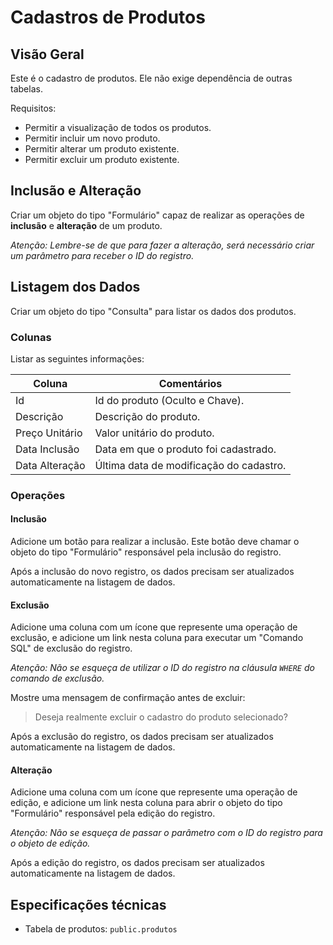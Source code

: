 # Cadastros de Produtos

## Visão Geral
Este é o cadastro de produtos. Ele não exige dependência de outras tabelas.

Requisitos:

- Permitir a visualização de todos os produtos.
- Permitir incluir um novo produto.
- Permitir alterar um produto existente.
- Permitir excluir um produto existente.

## Inclusão e Alteração
Criar um objeto do tipo "Formulário" capaz de realizar as operações de __inclusão__ e __alteração__ de um produto.

_Atenção: Lembre-se de que para fazer a alteração, será necessário criar um parâmetro para receber o ID do registro._

## Listagem dos Dados
Criar um objeto do tipo "Consulta" para listar os dados dos produtos.

### Colunas
Listar as seguintes informações:

| Coluna        | Comentários                              |
|---------------|------------------------------------------|
| Id            | Id do produto (Oculto e Chave).         |
| Descrição     | Descrição do produto.                   |
| Preço Unitário| Valor unitário do produto.              |
| Data Inclusão | Data em que o produto foi cadastrado.   |
| Data Alteração| Última data de modificação do cadastro. |

### Operações

#### Inclusão
Adicione um botão para realizar a inclusão. Este botão deve chamar o objeto do tipo "Formulário" responsável pela inclusão do registro. 

Após a inclusão do novo registro, os dados precisam ser atualizados automaticamente na listagem de dados.

#### Exclusão
Adicione uma coluna com um ícone que represente uma operação de exclusão, e adicione um link nesta coluna para executar um "Comando SQL" de exclusão do registro.

_Atenção: Não se esqueça de utilizar o ID do registro na cláusula `WHERE` do comando de exclusão._

Mostre uma mensagem de confirmação antes de excluir:
> Deseja realmente excluir o cadastro do produto selecionado?

Após a exclusão do registro, os dados precisam ser atualizados automaticamente na listagem de dados.

#### Alteração
Adicione uma coluna com um ícone que represente uma operação de edição, e adicione um link nesta coluna para abrir o objeto do tipo "Formulário" responsável pela edição do registro.

_Atenção: Não se esqueça de passar o parâmetro com o ID do registro para o objeto de edição._

Após a edição do registro, os dados precisam ser atualizados automaticamente na listagem de dados.

## Especificações técnicas

- Tabela de produtos: `public.produtos`
